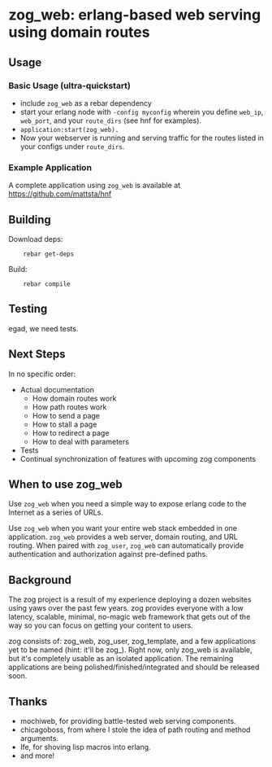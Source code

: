 zog_web: erlang-based web serving using domain routes
=====================================================

Usage
-----

### Basic Usage (ultra-quickstart)

* include `zog_web` as a rebar dependency
* start your erlang node with `-config myconfig` wherein you define
`web_ip`, `web_port`, and your `route_dirs` (see hnf for examples).
* `application:start(zog_web).`
* Now your webserver is running and serving traffic for the routes
listed in your configs under `route_dirs`.

### Example Application

A complete application using `zog_web` is available at
https://github.com/mattsta/hnf


Building
--------
Download deps:

        rebar get-deps

Build:

        rebar compile


Testing
-------
egad, we need tests.


Next Steps
----------
In no specific order:

* Actual documentation
  * How domain routes work
  * How path routes work
  * How to send a page
  * How to stall a page
  * How to redirect a page
  * How to deal with parameters
* Tests
* Continual synchronization of features with upcoming zog components


When to use zog_web
-------------------
Use `zog_web` when you need a simple way to expose erlang code
to the Internet as a series of URLs.

Use `zog_web` when you want your entire web stack embedded in one application.
`zog_web` provides a web server, domain routing, and URL routing.  When paired
with `zog_user`, `zog_web` can automatically provide authentication and
authorization against pre-defined paths.


Background
----------
The zog project is a result of my experience deploying a dozen websites using
yaws over the past few years.  zog provides everyone with a low latency,
scalable, minimal, no-magic web framework that gets out of the way so you can
focus on getting your content to users.

zog consists of: zog_web, zog_user, zog_template, and a few applications
yet to be named (hint: it'll be zog_<something>).
Right now, only zog_web is available, but it's completely usable as an isolated
application.
The remaining applications are being polished/finished/integrated and should
be released soon.


Thanks
------

* mochiweb, for providing battle-tested web serving components.
* chicagoboss, from where I stole the idea of path routing and method arguments.
* lfe, for shoving lisp macros into erlang.
* and more!
